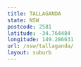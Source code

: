 ```yaml
---
title: TALLAGANDA
state: NSW
postcode: 2581
latitude: -34.764484
longitude: 149.286631
url: /nsw/tallaganda/
layout: suburb
---
```


